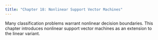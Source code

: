 ```yaml
---
title: "Chapter 18: Nonlinear Support Vector Machines"
---
```

Many classification problems warrant nonlinear decision boundaries. This chapter introduces nonlinear support vector machines as an extension to the linear variant.